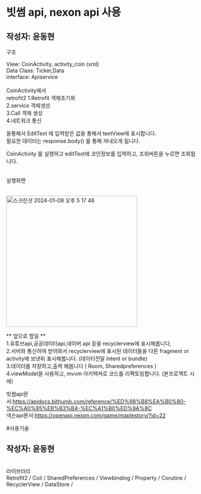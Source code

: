 # 빗썸 api, nexon api 사용 
## 작성자: 윤동현

구조<br/>

View: CoinActivity, activity_coin (xml)<br/>
Data Class: Ticker,Data<br/>
interface: Apiservice<br/><br/>
CoinActivity에서
<br/>
retrofit2
1.Retrofit 객체초기화<br/>
2.service 객체생성<br/>
3.Call 객체 생성<br/>
4.네트워크 통신<br/>

을통해서 EditText 에 입력받은 값을 통해서 textView에 표시합니다.<br/>
필요한 데이터는 response.body() 를 통해 꺼내오게 됩니다.<br/>

CoinActivity 를 실행하고 editText에 코인정보를 입력하고, 조회버튼을 누르면 조회됩니다.<br/><br/>

실행화면<br/><br/>

<img width="348" alt="스크린샷 2024-01-08 오후 5 17 48" src="https://github.com/Retudy/Maplemate/assets/129308578/1263b156-8154-42fd-a6d8-6e704fadb883">


** 앞으로 할일 **<br/>
1.유튜브api,공공데이터api,네이버 api 등을 recyclerview에 표시해봅니다,<br/>
2.서버와 통신하여 받아와서 recyclerview에 표시된 데이터들을 다른 fragment or activity에 보낸뒤 표시해봅니다. (데이터전달 intent or bundle)<br/>
3.데이터를 저장하고,출력 해봅니다 ( Room, Sharedpreferences )<br/>
4.viewModel을 사용하고, mvvm 아키텍쳐로 코드를 리팩토링합니다. (본프로젝트 시에)<br/>

빗썸api문서:https://apidocs.bithumb.com/reference/%ED%98%B8%EA%B0%80-%EC%A0%95%EB%B3%B4-%EC%A1%B0%ED%9A%8C<br/>
넥슨api문서:https://openapi.nexon.com/game/maplestory/?id=22 <br/>

#사용기술
## 작성자: 윤동현
<br/>
라이브러리 <br/>
Retrofit2 / Coil / SharedPreferences / Viewbinding / Property / Corutine / RecyclerView / DataStore / 
